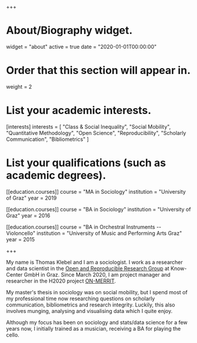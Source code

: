 +++
# About/Biography widget.
widget = "about"
active = true
date = "2020-01-01T00:00:00"

# Order that this section will appear in.
weight = 2

# List your academic interests.
[interests]
  interests = [
    "Class & Social Inequality",
    "Social Mobility",
    "Quantitative Methodology",
    "Open Science",
    "Reproducibility",
    "Scholarly Communication",
    "Bibliometrics"
  ]

# List your qualifications (such as academic degrees).
[[education.courses]]
  course = "MA in Sociology"
  institution = "University of Graz"
  year = 2019

[[education.courses]]
  course = "BA in Sociology"
  institution = "University of Graz"
  year = 2016

[[education.courses]]
  course = "BA in Orchestral Instruments -- Violoncello"
  institution = "University of Music and Performing Arts Graz"
  year = 2015
 
+++

My name is Thomas Klebel and I am a sociologist. I work as a 
researcher and data scientist in the 
[Open and Reproducible Research Group](https://www.tugraz.at/institute/isds/research/groups/orrg/)
at Know-Center GmbH in Graz. Since March 2020, I am
project manager and researcher in the H2020 project 
[ON-MERRIT](https://on-merrit.eu).

My master's thesis in sociology was on social mobility, but I spend most of my 
professional time now researching questions on scholarly communication, 
bibliometrics and research integrity. Luckily, this also involves munging, 
analysing and visualising data which I quite enjoy.

Although my focus has been on sociology and stats/data science for a few years 
now, I initially
trained as a musician, receiving a BA for playing the cello.
